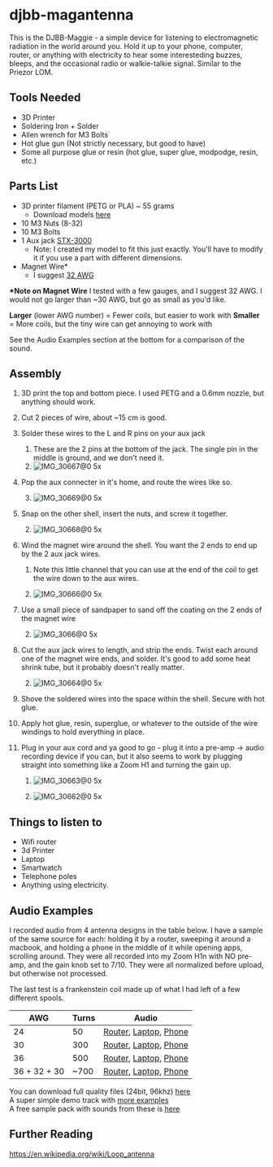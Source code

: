# djbb-magantenna
This is the DJBB-Maggie - a simple device for listening to electromagnetic radiation in the world around you. Hold it up to your phone, computer, router, or anything with electricity to hear some interesteding buzzes, bleeps, and the occasional radio or walkie-talkie signal. Similar to the Priezor LOM.

## Tools Needed
* 3D Printer
* Soldering Iron + Solder
* Allen wrench for M3 Bolts
* Hot glue gun (Not strictly necessary, but good to have)
* Some all purpose glue or resin (hot glue, super glue, modpodge, resin, etc.)

## Parts List
* 3D printer filament (PETG or PLA) ~ 55 grams
	* Download models [here](https://www.printables.com/model/188988-djbb-maggie-passive-magloop-antenna-for-sound-desi)
* 10 M3 Nuts (8-32)
* 10 M3 Bolts
* 1 Aux jack [STX-3000](https://www.digikey.com/en/products/detail/kycon-inc/STX-3000/9975995)
	* Note: I created my model to fit this just exactly. You'll have to modify it if you use a part with different dimensions.
* Magnet Wire*
	* I suggest [32 AWG](https://www.amazon.com/dp/B07J9PM312?psc=1&ref=ppx_yo2ov_dt_b_product_details)


**\*Note on Magnet Wire**
I tested with a few gauges, and I suggest 32 AWG. I would not go larger than ~30 AWG, but go as small as you'd like.

**Larger** (lower AWG number) = Fewer coils, but easier to work with
**Smaller** = More coils, but the tiny wire can get annoying to work with

See the Audio Examples section at the bottom for a comparison of the sound.

## Assembly
1. 3D print the top and bottom piece. I used PETG and a 0.6mm nozzle, but anything should work. 
2. Cut 2 pieces of wire, about ~15 cm is good. 
3. Solder these wires to the L and R pins on your aux jack
	1. These are the 2 pins at the bottom of the jack. The single pin in the middle is ground, and we don't need it.
	2. ![IMG_30667@0 5x](https://user-images.githubusercontent.com/47721204/167274268-fb93f466-ac4d-4d43-984c-99f135b921df.jpg)

4. Pop the aux connecter in it's home, and route the wires like so. 

	3. ![IMG_30669@0 5x](https://user-images.githubusercontent.com/47721204/167274271-3eea211c-9591-4167-a8ec-7e754fbed930.jpg)

6. Snap on the other shell, insert the nuts, and screw it together.
	
	2. ![IMG_30668@0 5x](https://user-images.githubusercontent.com/47721204/167274274-b50c789e-16b9-449a-9aaa-71217037cf3e.jpg)

8. Wind the magnet wire around the shell. You want the 2 ends to end up by the 2 aux jack wires.
	1. Note this little channel that you can use at the end of the coil to get the wire down to the aux wires. 
	
	3. ![IMG_30666@0 5x](https://user-images.githubusercontent.com/47721204/167274276-9b7e6328-6aa9-4f10-9e2a-0d6ba11af146.jpg)

8. Use a small piece of sandpaper to sand off the coating on the 2 ends of the magnet wire
	
	2. ![IMG_3066@0 5x](https://user-images.githubusercontent.com/47721204/167274281-a3b45a47-5a21-4d15-9d9f-fe77032bda31.jpg)

10. Cut the aux jack wires to length, and strip the ends. Twist each around one of the magnet wire ends, and solder. It's good to add some heat shrink tube, but it probably doesn't really matter.
	
	2. ![IMG_30664@0 5x](https://user-images.githubusercontent.com/47721204/167274286-7ffad1e9-3361-4837-99eb-1946caf2d0c4.jpg)

12. Shove the soldered wires into the space within the shell. Secure with hot glue.
13. Apply hot glue, resin, superglue, or whatever to the outside of the wire windings to hold everything in place.
14. Plug in your aux cord and ya good to go - plug it into a pre-amp -> audio recording device if you can, but it also seems to work by plugging straight into something like a Zoom H1 and turning the gain up.

	1. ![IMG_30663@0 5x](https://user-images.githubusercontent.com/47721204/167274288-2f5dcf5e-7b9c-466d-b5e0-803c89184f68.jpg)

	2. ![IMG_30662@0 5x](https://user-images.githubusercontent.com/47721204/167274292-c3addf50-c65e-4c77-9c91-675c820a4da8.jpg)


## Things to listen to
- Wifi router
- 3d Printer
- Laptop 
- Smartwatch
- Telephone poles
- Anything using electricity. 

## Audio Examples
I recorded audio from 4 antenna designs in the table below. I have a sample of the same source for each: holding it by a router, sweeping it around a macbook, and holding a phone in the middle of it while opening apps, scrolling around. They were all recorded into my Zoom H1n with NO pre-amp, and the gain knob set to 7/10. They were all normalized before upload, but otherwise not processed.

The last test is a frankenstein coil made up of what I had left of a few different spools.

| AWG   | Turns | Audio                                                                                                                                                                                                                                                                                                                                                                                                                                                                                                                                                                                        |
| ----- | ----- | ----------------------------------------------------------------------------------------------------------------------------------------------------------------------------------------------------------------------------------------------------------------------------------------------------------------------------------------------------------------------------------------------------------------------------------------------------------------------------------------------------------------------------------------------------------------------------------------------- |
| 24    | 50   | [Router](https://soundcloud.com/tbl_records/24-awg-50-turn-router?in=tbl_records/sets/djbb-maggie-antenna-audio-examples&utm_source=clipboard&utm_medium=text&utm_campaign=social_sharing), [Laptop](https://soundcloud.com/tbl_records/24-awg-50-turn-router-laptop?in=tbl_records/sets/djbb-maggie-antenna-audio-examples&utm_source=clipboard&utm_medium=text&utm_campaign=social_sharing), [Phone](https://soundcloud.com/tbl_records/24-awg-50-turn-router-iphone?in=tbl_records/sets/djbb-maggie-antenna-audio-examples&utm_source=clipboard&utm_medium=text&utm_campaign=social_sharing) |
| 30    | 300   | [Router](https://soundcloud.com/tbl_records/30-awg-300-turn-router?in=tbl_records/sets/djbb-maggie-antenna-audio-examples&utm_source=clipboard&utm_medium=text&utm_campaign=social_sharing), [Laptop](https://soundcloud.com/tbl_records/30-awg-300-turn-laptop?in=tbl_records/sets/djbb-maggie-antenna-audio-examples&utm_source=clipboard&utm_medium=text&utm_campaign=social_sharing), [Phone](https://soundcloud.com/tbl_records/30-awg-300-turn-iphone?in=tbl_records/sets/djbb-maggie-antenna-audio-examples&utm_source=clipboard&utm_medium=text&utm_campaign=social_sharing)                                                                                                                                                                                                                                                                                                                                                                                                                                                                                                                         |
| 36    | 500    | [Router](https://soundcloud.com/tbl_records/36-awg-500-turn-router?in=tbl_records/sets/djbb-maggie-antenna-audio-examples&utm_source=clipboard&utm_medium=text&utm_campaign=social_sharing), [Laptop](https://soundcloud.com/tbl_records/36-awg-500-turn-laptop?in=tbl_records/sets/djbb-maggie-antenna-audio-examples&utm_source=clipboard&utm_medium=text&utm_campaign=social_sharing), [Phone](https://soundcloud.com/tbl_records/36-awg-500-turn-iphone?in=tbl_records/sets/djbb-maggie-antenna-audio-examples&utm_source=clipboard&utm_medium=text&utm_campaign=social_sharing)                                                                                                                                                                                                                                                                                                                                                                                                                                                                                                                        |
| 36 + 32 + 30 | ~700  | [Router](https://soundcloud.com/tbl_records/36-32-30-awg-700-turn-router?in=tbl_records/sets/djbb-maggie-antenna-audio-examples&utm_source=clipboard&utm_medium=text&utm_campaign=social_sharing), [Laptop](https://soundcloud.com/tbl_records/36-32-30-awg-700-turn-laptop?in=tbl_records/sets/djbb-maggie-antenna-audio-examples&utm_source=clipboard&utm_medium=text&utm_campaign=social_sharing), [Phone](https://soundcloud.com/tbl_records/36-awg-500-turn-iphone?in=tbl_records/sets/djbb-maggie-antenna-audio-examples&utm_source=clipboard&utm_medium=text&utm_campaign=social_sharing)                                                                                                                                                                                                                                                                                                                                                                                                                                                                                                                          |

You can download full quality files (24bit, 96khz) [here](https://drive.google.com/drive/folders/1w1TxuPjWD8JwOcv8hpStXqV5O0cpeXMa?usp=sharing)
<br>A super simple demo track with [more examples](https://soundcloud.com/tbl_records/djbb-emag-sample-pack)
<br>A free sample pack with sounds from these is [here](https://www.djbajablast.com/sample-pack/emagsfx1)

## Further Reading

https://en.wikipedia.org/wiki/Loop_antenna
